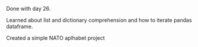 Done with day 26.

Learned about list and dictionary comprehension and how to iterate pandas dataframe.

Created a simple NATO aplhabet project